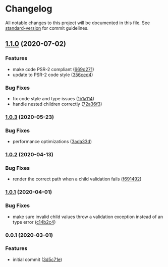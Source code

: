 # Changelog

All notable changes to this project will be documented in this file. See [standard-version](https://github.com/conventional-changelog/standard-version) for commit guidelines.

## [1.1.0](https://github.com/Neunerlei/options-php/compare/v1.0.3...v1.1.0) (2020-07-02)


### Features

* make code PSR-2 compliant ([669d271](https://github.com/Neunerlei/options-php/commit/669d27151b3b81e52acfae188d15fb16638a863a))
* update to PSR-2 code style ([356ced4](https://github.com/Neunerlei/options-php/commit/356ced439f4095c79e0842e26a0a94ec332a1e64))


### Bug Fixes

* fix code style and type issues ([1b1a114](https://github.com/Neunerlei/options-php/commit/1b1a11410042d08fdb1ad38525f0ac17faea11c4))
* handle nested children correctly ([72a36f3](https://github.com/Neunerlei/options-php/commit/72a36f3dfff90683ad6c2e1561c66e19a7ae5c7a))

### [1.0.3](https://github.com/Neunerlei/options-php/compare/v1.0.2...v1.0.3) (2020-05-23)


### Bug Fixes

* performance optimizations ([3ada33d](https://github.com/Neunerlei/options-php/commit/3ada33ddc9c907f05def77c3ab3b705cc58708ec))

### [1.0.2](https://github.com/Neunerlei/options-php/compare/v1.0.1...v1.0.2) (2020-04-13)


### Bug Fixes

* render the correct path when a child validation fails ([f691492](https://github.com/Neunerlei/options-php/commit/f6914928992e96620c72957939a0145a116a4d8b))

### [1.0.1](https://github.com/Neunerlei/options-php/compare/v1.0.0...v1.0.1) (2020-04-01)


### Bug Fixes

* make sure invalid child values throw a validation exception instead of an type error ([c14b2c4](https://github.com/Neunerlei/options-php/commit/c14b2c43c5352edd701df0fbaee4b5e00d74bac4))

### 0.0.1 (2020-03-01)


### Features

* initial commit ([3d5c71e](https://github.com/Neunerlei/options-php/commit/3d5c71e7ab3e2669b488845871cc1fe1d6676182))
